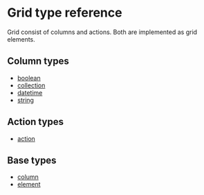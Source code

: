 Grid type reference
===================

Grid consist of columns and actions. Both are implemented as grid elements.

## Column types

* [boolean](boolean.md)
* [collection](collection.md)
* [datetime](datetime.md)
* [string](string.md)

## Action types

* [action](action.md)

## Base types

* [column](column.md)
* [element](element.md)
